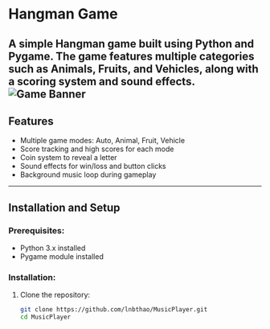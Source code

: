 # Hangman Game

A simple Hangman game built using **Python** and **Pygame**. The game features multiple categories such as Animals, Fruits, and Vehicles, along with a scoring system and sound effects.
![Game Banner](./assets/bg.png)
---

## Features
- Multiple game modes: Auto, Animal, Fruit, Vehicle
- Score tracking and high scores for each mode
- Coin system to reveal a letter
- Sound effects for win/loss and button clicks
- Background music loop during gameplay

---

##  Installation and Setup

### Prerequisites:
- Python 3.x installed
- Pygame module installed

### Installation:

1. Clone the repository:

   ```bash
   git clone https://github.com/lnbthao/MusicPlayer.git
   cd MusicPlayer
